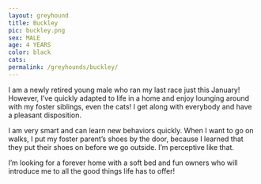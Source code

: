 ```yaml
---
layout: greyhound
title: Buckley
pic: buckley.png
sex: MALE
age: 4 YEARS
color: black
cats:
permalink: /greyhounds/buckley/
---
```


I am a newly retired young male who ran my last race just this January! However, I’ve quickly adapted to life in a home and enjoy lounging around with my foster siblings, even the cats! I get along with everybody and have a pleasant disposition. 

I am very smart and can learn new behaviors quickly. When I want to go on walks, I put my foster parent’s shoes by the door, because I learned that they put their shoes on before we go outside. I’m perceptive like that. 

I’m looking for a forever home with a soft bed and fun owners who will introduce me to all the good things life has to offer! 